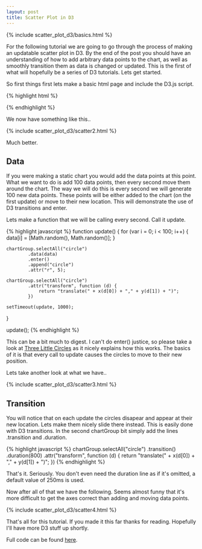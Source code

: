 ```yaml
---
layout: post
title: Scatter Plot in D3
---
```


{% include scatter_plot_d3/basics.html %}

For the following tutorial we are going to go through the process of making an updatable scatter plot in D3. By the end of the post you should have an understanding of how to add arbitrary data points to the chart, as well as smoothly transition them as data is changed or updated. This is the first of what will hopefully be a series of D3 tutorials. Lets get started.

So first things first lets make a basic html page and include the D3.js script.

{% highlight html %}
<!doctype html>
<head>
    <meta charset="utf-8">
    <title>D3 Scatter Plot</title>
    <style>

    </style>
</head>
<body>
    <script src="http://d3js.org/d3.v3.min.js"></script>
    <script>

    </script>
</body>
{% endhighlight %}

To be able to view progress as we go you will need to run a web server. The easiest one I have found is python's SimpleHTTPServer. From the command line run the following: 

{% highlight bash %}
    python -m SimpleHTTPServer
{% endhighlight %}

and navigate to localhost:8000.

## Scales

The first thing we will add to our code other than the basic variables is the x and y linear scales. What these do is map the input data to an output pixel value for the chart. It's definitely possible to manually do this math, but D3 just makes it so much easier. Take a look [here](http://alignedleft.com/tutorials/d3/scales) for a very in depth explanation of linear scales. As for the data used in this example we will be using random points between 0 and 1. All of the following goes inside the empty html script tags.

{% highlight javascript %}
var width = 600,
    height = 400,
    data = [];

var margin = {
    "left": 15,
    "top": 5,
    "right": 5,
    "bottom": 15
}

var chart_width = width - margin.left - margin.right,
    chart_height = height - margin.top - margin.bottom;

var x = d3.scale.linear()
        .domain([0, 1])
        .range([0, chart_width);

var y = d3.scale.linear()
        .domain([0, 1])
        .range([chart_height, 0]);
{% endhighlight %}

## SVG

The first thing we need to add to the page is a place to put the chart. Everything needs to be within an svg tag. To group the chart pieces together we will also add a g element. This allows us to offset the contents of the g element by the margins so that we don't have to do so individually with every element. An example would be if we want to move a bunch of books to the left by one foot, it's easier to have all the books in a box which is moved, rather than moving each book one by one.

{% highlight javascript %}
// Create the svg element to hold the chart.
var svg = d3.select("body")
        .append("svg")
        .attr("width", width)
        .attr("height", height);

// Create the g element inside the svg element. 
// Translate it left by margin.left, and down by margin.top.
var chartGroup = svg.append("g")
        .attr("transform", "translate(" + margin.left + "," + margin.top + ")");
{% endhighlight %}

## Axes

Next is the x and y axes. We will use the x and y scales to let each axis know how long to be (from the range), and what values to have (from the domain). The xAxis and yAxis variables goes after the x and y scale variable initializations and the svg initialization.

{% highlight javascript %}
// Create an x axis and scale it by the x scale.
var xAxis = d3.svg.axis()
        .scale(x);

// Similarly for the y axis.
var yAxis = d3.svg.axis()
        .scale(y);
{% endhighlight %}

Now we need to add the axes to the chart. Looking back at the book example above, we want to put the axes inside the chartGroup, or the box.

{% highlight javascript %}
// Create a new group to hold the x axis. Calling .call(xAxis) will init the axis.
chartGroup.append("g")
        .attr("class", "x axis")
        .call(xAxis);

// Similarly for the y axis.
chartGroup.append("g")
        .attr("class", "y axis")
        .call(yAxis);
{% endhighlight %}

Lets take our first look at what we have so far. If you haven't yet started the HTTP server do that now and go to localhost:8000. You should have something like this..

<div class="scatter" id="scatter1"></div>
{% include scatter_plot_d3/scatter1.html %}

This is a good start but obviously not what we want. We need to rotate the yAxis to be on the left, and shift the xAxis to be at the bottom. This is a simple fix, just modify the code like so.

{% highlight javascript %}
...
// Orient the yAxis to be on the left.
var yAxis = d3.svg.axis()
        .orient('left')
        .scale(y);
...
// Notice the new translate line.
chartGroup.append("g")
        .attr("class", "x axis")
        .attr("transform", "translate(0," + chart_height + ")")
        .call(xAxis);
{% endhighlight %}

We will also make the axes a bit cleaner with the following css rules.

{% highlight html %}
<style>
    body {
        font: 12px sans-serif;
    }

    .axis path,
    .axis line {
        fill: none;
        stroke: #000;
        shape-rendering: crispEdges;
    }
</style>
{% endhighlight %}

We now have something like this..

<div class="scatter" id="scatter2"></div>
{% include scatter_plot_d3/scatter2.html %}

Much better.

## Data

If you were making a static chart you would add the data points at this point. What we want to do is add 100 data points, then every second move them around the chart. The way we will do this is every second we will generate 100 new data points. These points will be either added to the chart (on the first update) or move to their new location. This will demonstrate the use of D3 transitions and enter.

Lets make a function that we will be calling every second. Call it update.

{% highlight javascript %}
function update() {
    for (var i = 0; i < 100; i++) {
        data[i] = [Math.random(), Math.random()];
    }

    chartGroup.selectAll("circle")
            .data(data)
            .enter()
            .append("circle")
            .attr("r", 5);

    chartGroup.selectAll("circle")
            .attr("transform", function (d) {
                return "translate(" + x(d[0]) + "," + y(d[1]) + ")";
            })

    setTimeout(update, 1000);
}

update();
{% endhighlight %}

This can be a bit much to digest. I can't do enter() justice, so please take a look at [Three Little Circles](http://bost.ocks.org/mike/circles/) as it nicely explains how this works. The basics of it is that every call to update causes the circles to move to their new position.

Lets take another look at what we have..

<div class="scatter" id="scatter3"></div>
{% include scatter_plot_d3/scatter3.html %}

## Transition

You will notice that on each update the circles disapear and appear at their new location. Lets make them nicely slide there instead. This is easily done with D3 transitions. In the second chartGroup bit simply add the lines .transition and .duration.

{% highlight javascript %}
chartGroup.selectAll("circle")
        .transition()
        .duration(800)
        .attr("transform", function (d) {
            return "translate(" + x(d[0]) + "," + y(d[1]) + ")";
})
{% endhighlight %}

That's it. Seriously. You don't even need the duration line as if it's omitted, a default value of 250ms is used.

Now after all of that we have the following. Seems almost funny that it's more difficult to get the axes correct than adding and moving data points.

<div class="scatter" id="scatter4"></div>
{% include scatter_plot_d3/scatter4.html %}

That's all for this tutorial. If you made it this far thanks for reading. Hopefully I'll have more D3 stuff up shortly.

Full code can be found [here](http://bl.ocks.org/lhoworko/ef36fdd4e7315978925b).
